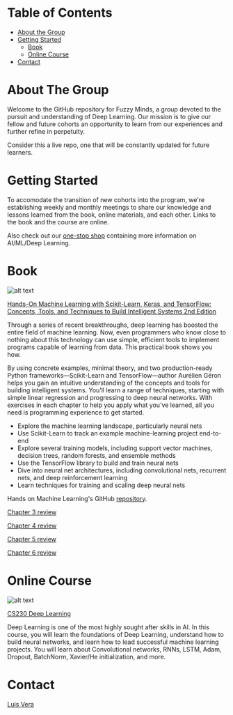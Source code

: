 # Table of Contents

* [About the Group](#about-the-group)
* [Getting Started](#getting-started)
  * [Book](#book)
  * [Online Course](#online-course)
* [Contact](#contact)

# About The Group 

Welcome to the GitHub repository for Fuzzy Minds, a group devoted to the pursuit and understanding of Deep Learning. Our mission is to give our fellow and future cohorts an opportunity to learn from our experiences and further refine in perpetuity. 

Consider this a live repo, one that will be constantly updated for future learners. 

# Getting Started

To accomodate the transition of new cohorts into the program, we're establishing weekly and monthly meetings to share our knowledge and lessons learned from the book, online materials, and each other. Links to the book and the course are online. 

Also check out our [one-stop shop](https://github.com/ludawg44/fuzzy-minds/blob/master/One-stop%20Shop.md) containing more information on AI/ML/Deep Learning. 

# Book

![alt text](https://www.oreilly.com/library/cover/9781492032632/360h/)

[Hands-On Machine Learning with Scikit-Learn, Keras, and TensorFlow: Concepts, Tools, and Techniques to Build Intelligent Systems 2nd Edition](https://www.amazon.com/Hands-Machine-Learning-Scikit-Learn-TensorFlow/dp/1492032646/ref=pd_sbs_14_1/144-7972152-8579053?_encoding=UTF8&pd_rd_i=1492032646&pd_rd_r=d4be4346-d342-4c7a-b795-ee61c9cee4e0&pd_rd_w=g7pgm&pd_rd_wg=vnLSI&pf_rd_p=52b7592c-2dc9-4ac6-84d4-4bda6360045e&pf_rd_r=K67744CZYPRQRZMAB9N4&psc=1&refRID=K67744CZYPRQRZMAB9N4)

Through a series of recent breakthroughs, deep learning has boosted the entire field of machine learning. Now, even programmers who know close to nothing about this technology can use simple, efficient tools to implement programs capable of learning from data. This practical book shows you how.

By using concrete examples, minimal theory, and two production-ready Python frameworks—Scikit-Learn and TensorFlow—author Aurélien Géron helps you gain an intuitive understanding of the concepts and tools for building intelligent systems. You’ll learn a range of techniques, starting with simple linear regression and progressing to deep neural networks. With exercises in each chapter to help you apply what you’ve learned, all you need is programming experience to get started.

- Explore the machine learning landscape, particularly neural nets
- Use Scikit-Learn to track an example machine-learning project end-to-end
- Explore several training models, including support vector machines, decision trees, random forests, and ensemble methods
- Use the TensorFlow library to build and train neural nets
- Dive into neural net architectures, including convolutional nets, recurrent nets, and deep reinforcement learning
- Learn techniques for training and scaling deep neural nets

Hands on Machine Learning's GitHub [repository](https://github.com/ageron/handson-ml2). 

[Chapter 3 review](chapter3_review.md)

[Chapter 4 review](chapter4_review.md)

[Chapter 5 review](chapter5_review.md)

[Chapter 6 review](chapter6_review.md)

# Online Course

![alt text](https://cs.stanford.edu/sites/all/themes/stanford_wilbur/logo.png)

[CS230 Deep Learning](https://cs230.stanford.edu/)

Deep Learning is one of the most highly sought after skills in AI. In this course, you will learn the foundations of Deep Learning, understand how to build neural networks, and learn how to lead successful machine learning projects. You will learn about Convolutional networks, RNNs, LSTM, Adam, Dropout, BatchNorm, Xavier/He initialization, and more.


# Contact

[Luis Vera](luis.vera@mail.analytics.hbs.edu)
